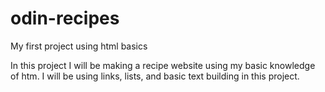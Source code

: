# odin-recipes
My first project using html basics

In this project I will be making a recipe website using my basic knowledge of htm.
I will be using links, lists, and basic text building in this project.